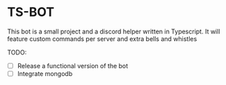 # TS-BOT

This bot is a small project and a discord helper written in Typescript. It will feature custom commands per server and extra bells and whistles 

TODO:
- [ ] Release a functional version of the bot
- [ ] Integrate mongodb
